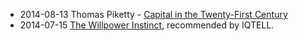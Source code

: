 - 2014-08-13 Thomas Piketty - [Capital in the Twenty-First Century](http://amzn.com/067443000X)
- 2014-07-15 [The Willpower Instinct](http://amzn.com/1583334386), recommended by IQTELL.
